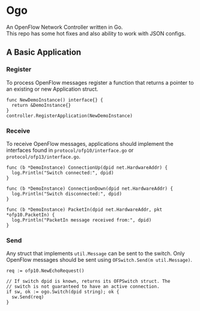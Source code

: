 # Ogo
An OpenFlow Network Controller written in Go.  
This repo has some hot fixes and also ability to work with JSON configs.  

## A Basic Application
### Register
To process OpenFlow messages register a function that returns a pointer to an
existing or new Application struct.
```
func NewDemoInstance() interface{} {
  return &DemoInstance{}
}
controller.RegisterApplication(NewDemoInstance)
```

### Receive
To receive OpenFlow messages, applications should implement the interfaces
found in `protocol/ofp10/interface.go` or `protocol/ofp13/interface.go`.
```
func (b *DemoInstance) ConnectionUp(dpid net.HardwareAddr) {
  log.Println("Switch connected:", dpid)
}

func (b *DemoInstance) ConnectionDown(dpid net.HardwareAddr) {
  log.Println("Switch disconnected:", dpid)
}

func (b *DemoInstance) PacketIn(dpid net.HardwareAddr, pkt *ofp10.PacketIn) {
  log.Println("PacketIn message received from:", dpid)
}
```

### Send
Any struct that implements `util.Message` can be sent to the switch. Only
OpenFlow messages should be sent using `OFSwitch.Send(m util.Message)`.
```
req := ofp10.NewEchoRequest()

// If switch dpid is known, returns its OFPSwitch struct. The
// switch is not guaranteed to have an active connection.
if sw, ok := ogo.Switch(dpid string); ok {
  sw.Send(req)
}
```
